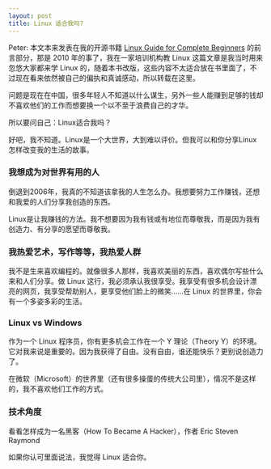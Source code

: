 ```yaml
---
layout: post
title: Linux 适合我吗?
---
```


Peter: 本文本来发表在我的开源书籍 [Linux Guide for Complete Beginners](https://github.com/happypeter/LGCB)
的前言部分，那是 2010 年的事了，我在一家培训机构教 Linux
这篇文章是我当时用来忽悠大家都来学 Linux
的，随着本书改版，这些内容不太适合放在书里面了，不过现在看来依然被自己的偏执和真诚感动，所以转载在这里。

问题是现在在中国，很多年轻人不知道以什么谋生，另外一些人能赚到足够的钱却不喜欢他们的工作而想要换一个以不至于浪费自己的才华。

所以要问自己：Linux适合我吗？

好吧，我不知道。Linux是一个大世界，大到难以评价。但我可以和你分享Linux怎样改变我的生活的故事。

### 我想成为对世界有用的人

倒退到2006年，我真的不知道该拿我的人生怎么办。我想要努力工作赚钱，还想和我爱的人们分享我创造的东西。

Linux是让我赚钱的方法。我不想要因为我有钱或有地位而尊敬我，而是因为我有创造力、有分享的愿望而尊敬我。

### 我热爱艺术，写作等等，我热爱人群

我不是生来喜欢编程的。就像很多人那样，我喜欢美丽的东西，喜欢偶尔写些什么来和人们分享。做
Linux
这行，我必须承认我很享受。我享受有很多机会设计漂亮的网页，我享受帮助别人，更享受他们脸上的微笑……在
Linux 的世界里，你会有一个多姿多彩的生活。

### Linux vs Windows

作为一个 Linux 程序员，你有更多机会工作在一个 Y 理论（Theory
Y）的环境。它对我来说是重要的。因为我获得了自由。没有自由，谁还能快乐？更别说创造力了。

在微软（Microsoft）的世界里（还有很多操蛋的传统大公司里），情况不是这样的，我不喜欢他们工作的方式。

### 技术角度

看看怎样成为一名黑客（How To Became A Hacker），作者 Eric Steven Raymond

如果你认可里面说法，我觉得 Linux 适合你。
